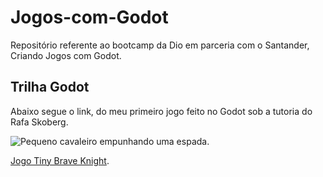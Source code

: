 # Jogos-com-Godot
Repositório referente ao bootcamp da Dio em parceria com o Santander, Criando Jogos com Godot.

## Trilha Godot
Abaixo segue o link, do meu primeiro jogo feito no Godot sob a tutoria do Rafa Skoberg.

![Pequeno cavaleiro empunhando uma espada.](/storage/emulated/0/Pictures) 

[Jogo Tiny Brave Knight](https://renatocosta76.itch.io/tiny-brave-knight).

